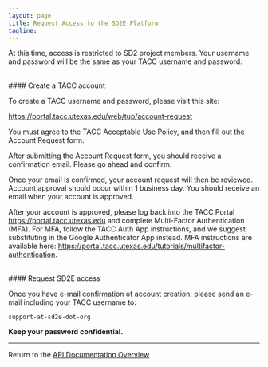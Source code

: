 ```yaml
---
layout: page
title: Request Access to the SD2E Platform
tagline:
---
```


At this time, access is restricted to SD2 project members. Your username and
password will be the same as your TACC username and password.

<br>
#### Create a TACC account
 
To create a TACC username and password, please visit this site:

<https://portal.tacc.utexas.edu/web/tup/account-request>

You must agree to the TACC Acceptable Use Policy, and then fill out the Account Request form. 

After submitting the Account Request form, you should receive a confirmation email.  Please go ahead and confirm.

Once your email is confirmed, your account request will then be reviewed.  Account approval should occur within 1 business day.  You should receive an email when your account is approved.

After your account is approved, please log back into the TACC Portal <https://portal.tacc.utexas.edu> and complete Multi-Factor Authentication (MFA). For MFA, follow the TACC Auth App instructions, and we suggest substituting in the Google Authenticator App instead. MFA instructions are available here:  <https://portal.tacc.utexas.edu/tutorials/multifactor-authentication>.

<br>
#### Request SD2E access

Once you have e-mail confirmation of account creation, please send an e-mail including
your TACC username to:

`support-at-sd2e-dot-org`

**Keep your password confidential.** 


---
Return to the [API Documentation Overview](../index.md)

